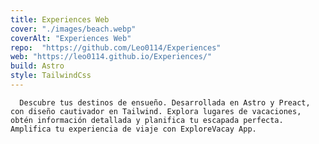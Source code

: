 ```yaml
---
title: Experiences Web
cover: "./images/beach.webp"
coverAlt: "Experiences Web"
repo:  "https://github.com/Leo0114/Experiences"
web: "https://leo0114.github.io/Experiences/"
build: Astro
style: TailwindCss
---
```


      Descubre tus destinos de ensueño. Desarrollada en Astro y Preact, con diseño cautivador en Tailwind. Explora lugares de vacaciones, obtén información detallada y planifica tu escapada perfecta. Amplifica tu experiencia de viaje con ExploreVacay App.
